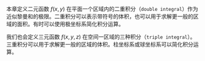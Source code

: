 本章定义二元函数 $f(x,y)$ 在平面一个区域内的二重积分（`double integral`）作为近似黎曼和的极限。二重积分可以表示带符号的体积，也可以用于求解更一般的区域的面积。有时可以使用极坐标系简化积分运算。

我们也会定义三元函数 $f(x,y,z)$ 在空间一区域的三种积分（`triple integral`）。三重积分可以用于求解更一般的区域的体积。柱坐标系或球坐标系可以简化积分运算。
